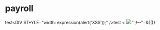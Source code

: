 # payroll
test<DIV ST+YLE="width: expression(alert('XSS'));" />test
<
<img  src="x:gif" onerror="window['al\u0065rt'](0)"></img>
'';!--"<XSS>=&{()}
